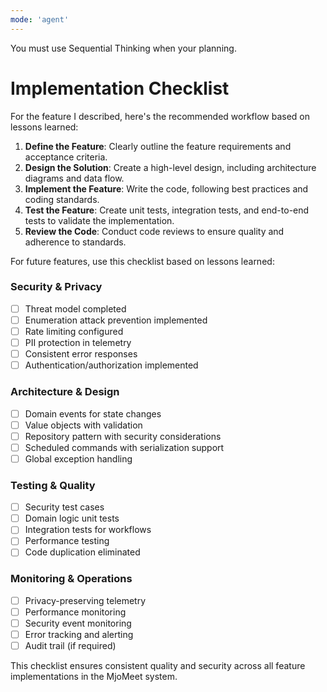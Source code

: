 ```yaml
---
mode: 'agent'
---
```


You must use Sequential Thinking when your planning.

# Implementation Checklist

For the feature I described, here's the recommended workflow based on lessons learned:

1. **Define the Feature**: Clearly outline the feature requirements and acceptance criteria.
2. **Design the Solution**: Create a high-level design, including architecture diagrams and data flow.
3. **Implement the Feature**: Write the code, following best practices and coding standards.
4. **Test the Feature**: Create unit tests, integration tests, and end-to-end tests to validate the implementation.
5. **Review the Code**: Conduct code reviews to ensure quality and adherence to standards.

For future features, use this checklist based on lessons learned:

### Security & Privacy

- [ ] Threat model completed
- [ ] Enumeration attack prevention implemented
- [ ] Rate limiting configured
- [ ] PII protection in telemetry
- [ ] Consistent error responses
- [ ] Authentication/authorization implemented

### Architecture & Design

- [ ] Domain events for state changes
- [ ] Value objects with validation
- [ ] Repository pattern with security considerations
- [ ] Scheduled commands with serialization support
- [ ] Global exception handling

### Testing & Quality

- [ ] Security test cases
- [ ] Domain logic unit tests
- [ ] Integration tests for workflows
- [ ] Performance testing
- [ ] Code duplication eliminated

### Monitoring & Operations

- [ ] Privacy-preserving telemetry
- [ ] Performance monitoring
- [ ] Security event monitoring
- [ ] Error tracking and alerting
- [ ] Audit trail (if required)

This checklist ensures consistent quality and security across all feature implementations in the MjoMeet system.